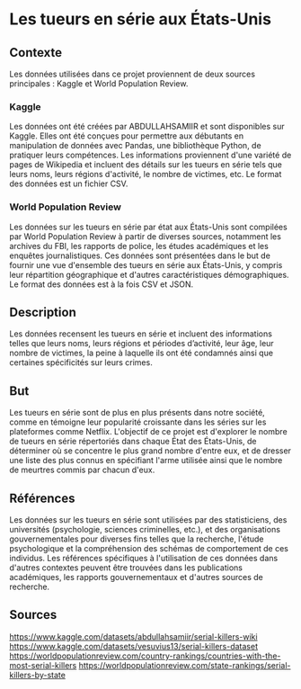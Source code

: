 # Les tueurs en série aux États-Unis

## Contexte

Les données utilisées dans ce projet proviennent de deux sources principales : Kaggle et World Population Review.

### Kaggle
Les données ont été créées par ABDULLAHSAMIIR et sont disponibles sur Kaggle. Elles ont été conçues pour permettre aux débutants en manipulation de données avec Pandas, une bibliothèque Python, de pratiquer leurs compétences. Les informations proviennent d'une variété de pages de Wikipedia et incluent des détails sur les tueurs en série tels que leurs noms, leurs régions d'activité, le nombre de victimes, etc. Le format des données est un fichier CSV.

### World Population Review
Les données sur les tueurs en série par état aux États-Unis sont compilées par World Population Review à partir de diverses sources, notamment les archives du FBI, les rapports de police, les études académiques et les enquêtes journalistiques. Ces données sont présentées dans le but de fournir une vue d'ensemble des tueurs en série aux États-Unis, y compris leur répartition géographique et d'autres caractéristiques démographiques. Le format des données est à la fois CSV et JSON.

## Description

Les données recensent les tueurs en série et incluent des informations telles que leurs noms, leurs régions et périodes d’activité, leur âge, leur nombre de victimes, la peine à laquelle ils ont été condamnés ainsi que certaines spécificités sur leurs crimes.

## But

Les tueurs en série sont de plus en plus présents dans notre société, comme en témoigne leur popularité croissante dans les séries sur les plateformes comme Netflix. L'objectif de ce projet est d'explorer le nombre de tueurs en série répertoriés dans chaque État des États-Unis, de déterminer où se concentre le plus grand nombre d'entre eux, et de dresser une liste des plus connus en spécifiant l'arme utilisée ainsi que le nombre de meurtres commis par chacun d'eux.

## Références

Les données sur les tueurs en série sont utilisées par des statisticiens, des universités (psychologie, sciences criminelles, etc.), et des organisations gouvernementales pour diverses fins telles que la recherche, l'étude psychologique et la compréhension des schémas de comportement de ces individus. Les références spécifiques à l'utilisation de ces données dans d'autres contextes peuvent être trouvées dans les publications académiques, les rapports gouvernementaux et d'autres sources de recherche.

## Sources

https://www.kaggle.com/datasets/abdullahsamiir/serial-killers-wiki
https://www.kaggle.com/datasets/vesuvius13/serial-killers-dataset
https://worldpopulationreview.com/country-rankings/countries-with-the-most-serial-killers
https://worldpopulationreview.com/state-rankings/serial-killers-by-state
